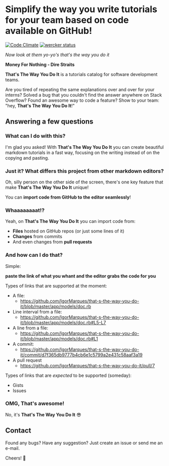# Simplify the way you write tutorials for your team based on code available on GitHub!

[![Code Climate](https://codeclimate.com/github/IgorMarques/that-s-the-way-you-do-it/badges/gpa.svg)](https://codeclimate.com/github/IgorMarques/that-s-the-way-you-do-it)
[![wercker status](https://app.wercker.com/status/20d893068e04bda23d6d78c1ab3e1c24/s/master "wercker status")](https://app.wercker.com/project/bykey/20d893068e04bda23d6d78c1ab3e1c24)

*Now look at them yo-yo's that's the way you do it*

**Money For Nothing - Dire Straits**

**That's The Way You Do It** is a tutorials catalog for software development teams.

Are you tired of repeating the same explanations over and over for your interns? Solved a bug that you couldn't find the answer anywhere on Stack Overflow? Found an awesome way to code a feature? Show to your team: "hey, **That's The Way You Do It**!"

## Answering a few questions

### What can I do with this?

I'm glad you asked! With **That's The Way You Do It** you can create beautiful markdown tutorials in a fast way, focusing on the writing instead of on the copying and pasting.

### Just it? What differs this project from other markdown editors?

Oh, silly person on the other side of the screen, there's one key feature that make **That's The Way You Do It** unique!

You can **import code from GitHub to the editor seamlessly**!

### Whaaaaaaaat!?

Yeah, on **That's The Way You Do It** you can import code from:

- **Files** hosted on GitHub repos (or just some lines of it)
- **Changes** from commits
- And even changes from **pull requests**

### And how can I do that?

Simple:

**paste the link of what you whant and the editor grabs the code for you**

Types of links that are supported at the moment:

- A file:
  - https://github.com/IgorMarques/that-s-the-way-you-do-it/blob/master/app/models/doc.rb
- Line interval from a file:
  - https://github.com/IgorMarques/that-s-the-way-you-do-it/blob/master/app/models/doc.rb#L5-L7
- A line from a file:
  - https://github.com/IgorMarques/that-s-the-way-you-do-it/blob/master/app/models/doc.rb#L1
- A commit:
  - https://github.com/IgorMarques/that-s-the-way-you-do-it/commit/d7f365db9777b4cb6e1c5799a2e431c58aaf3a19
- A pull request
  - https://github.com/IgorMarques/that-s-the-way-you-do-it/pull/7

Types of links that are *expected* to be supported (someday):

- Gists
- Issues

### OMG, That's awesome!

No, it's **That's The Way You Do It** :sunglasses:

## Contact

Found any bugs? Have any suggestion? Just create an issue or send me an e-mail.

Cheers! :beers:

